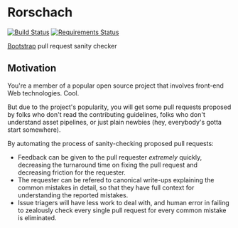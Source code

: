 Rorschach
=========
[![Build Status](https://travis-ci.org/cvrebert/rorschach.svg?branch=master)](https://travis-ci.org/cvrebert/rorschach)
[![Requirements Status](https://requires.io/github/cvrebert/rorschach/requirements.png?branch=master)](https://requires.io/github/cvrebert/rorschach/requirements/?branch=master)

[Bootstrap](https://github.com/twbs/bootstrap/) pull request sanity checker

## Motivation

You're a member of a popular open source project that involves front-end Web technologies. Cool.

But due to the project's popularity, you will get some pull requests proposed by folks who don't read the contributing guidelines, folks who don't understand asset pipelines, or just plain newbies (hey, everybody's gotta start somewhere).

By automating the process of sanity-checking proposed pull requests:
* Feedback can be given to the pull requester *extremely* quickly, decreasing the turnaround time on fixing the pull request and decreasing friction for the requester.
* The requester can be refered to canonical write-ups explaining the common mistakes in detail, so that they have full context for understanding the reported mistakes.
* Issue triagers will have less work to deal with, and human error in failing to zealously check every single pull request for every common mistake is eliminated.
